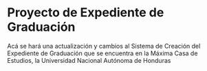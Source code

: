 # Proyecto de Expediente de Graduación
Acá se hará una actualización y cambios al Sistema de Creación del Expediente de Graduación que se encuentra en la Máxima Casa de Estudios, la Universidad Nacional Autónoma de Honduras
